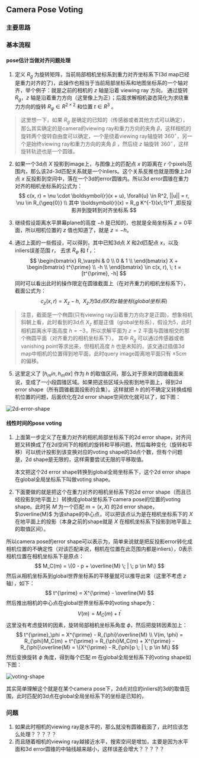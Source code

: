 <script type="text/javascript" src="http://cdn.mathjax.org/mathjax/latest/MathJax.js?config=default"></script>
## Camera Pose Voting

### 主要思路

### 基本流程

#### pose估计当做对齐问题处理

1. 定义 $R_g$ 为旋转矩阵，当前局部相机坐标系到重力对齐坐标系下(3d map已经是重力对齐的了)，此操作也相当于当前局部坐标系和地图坐标系的一个轴对齐，举个例子：就是之前的相机的 $z$ 轴是沿着 viewing ray 方向， 通过旋转 $R_g$，$z$ 轴是沿着重力方向（这里像上为正）；后面求解相机姿态简化为求绕重力方向的旋转 $R_\varphi \in R^{2 \times 2}$ 和位置 $t \in R^{3}$ 。
>这里想一下，如果 $R_g$ 是确定的已知的（传感器或者其他方式可以确定），那么其实确定的是camera的viewing ray和重力方向的夹角 $\beta$，这样相机的旋转两个旋转自由度可以确定，一个是绕着viewing ray轴旋转 $360^\circ$，另一个是始终viewing ray和重力方向的夹角 $\beta$ ，然后绕 $z$ 轴旋转 $360^\circ$，这样旋转轨迹也是一个圆锥。

2. 如果一个3d点 $X$ 投影到image上，与图像上的匹配点 $x$ 的距离在 $r$ 个pixels范围内，那么该2d-3d匹配关系就是一个inliers。这个关系反推也就是图像上2d点 $x$ 反投影到空间中，落在一个3d的error圆锥内。所以3d error圆锥在重力对齐的相机坐标系的公式为：
$$
c(x, r) = \nu \cdot \boldsymbol{r}(x + u), \forall{u} \in R^2, ||u|| = r, \nu \in R_{\geq{0}} \\ 
其中 \boldsymbol{r}(x) = R_g K^{-1}(x\;1)^T ,即反投影并到旋转到对齐坐标系
$$

3. 继续假设距离水平屏幕plane的高度 $-h$ 是已知的，也就是全局坐标系 $z = 0$平面，所以相机位置的 $z$ 值也知道了，就是 $z=-h$。

4. 通过上面的一些假设，可以得到，其中已知3d点 $X$ 和2d匹配点 $x$，以及inliers误差范围 $r$， 去求 $R_\varphi$ 和 ​$t^{\prime}$，：
$$
\begin{bmatrix}
      R_\varphi & 0 \\
      0  & 1 \\ 
      \end{bmatrix} X + 
\begin{bmatrix}
      t^{\prime} \\
      -h \\ 
      \end{bmatrix} \in c(x, r), \; t = [t^{\prime}, -h]
$$
同时可以看出此时的操作限定在圆锥截面上（在对齐重力的相机坐标系下），截面公式为：
$$
c_{z}(x, r) = X_z - h, \;\; X_z 为3d点X的z轴坐标(global坐标系)
$$
> 注意，截面是一个椭圆(只有viewing ray沿着重力方向才是正圆)，想象相机斜朝上看，此时看到的3d点 $X_z$ 都是正值（global坐标系），假设为5，此时相机距离水平面高度 $h=-3$，所以求解平面为 $z=2$ 平面与圆锥相交的那个椭圆平面（对齐重力的相机坐标系下）。
> 其中 $R_g$ 可以通过传感器或者vanishing point等求出来，但相机高度 $h$ 也是未知的，该文通过插值3d map中相机的位置得到地平面，此时query image距离地平面只有 $\pm5cm$ 的偏移。

5. 这里定义了 $[h_min,h_max]$ 作为 $h$ 的取值区间，那么对于原来的圆锥截面来说，变成了一小段圆锥区域。如果把这些区域头投影到地平面上，得到2d error shape（所有圆锥截面投影的合集）。这样就把 $h$ 的的不确定又转换成相机位置的问题，后面优化在2d error shape空间优化就可以了，如下图：

  ![2d-error-shape](https://github.com/huayong/dl-vision-papers/blob/master/camera-loc/notes/local-feature-based/camera-pose-voting-2d-error-shape.png)

#### 线性时间的pose voting

1. 上面第一步定义了在重力对齐的相机局部坐标系下的2d error shape，对齐问题又转换成了在2d空间下的相机的旋转和平移问题，然后每种变化（旋转和平移）可以统计投影到该变换对应的voting shape的3d点个数，但有个问题是，2d shape是无限的，这样需要尝试无限的平移取值。

   本文把这个2d error shape转换到global全局坐标系下，这个2d error shape在global全局坐标系下叫做voting shape。

2. 下面要做的就是把这个在重力对齐的相机坐标系下的2d error shape（而且已经投影到地平面上）转换成global坐标系下camera pose的位置的voting shape。此时另 $M$ 为一个匹配 $m = (x, X)$ 的2d error shape，$\overline{M}$ 为该shape的中心点，可以把该点认为是在相机坐标系下的 $X$ 在地平面上的投影（本身之前的shape就是 $X$ 在相机坐标系下投影到地平面上的取值区间）。

所以camera pose的error shape可以表示为，简单来说就是把反投影error转化成相机位置的不确定性（对该匹配来说，相机在位置在此范围内都是inliers），0表示相机位置在相机坐标系下是原点：
$$
M_C(m) = \{0 - p + \overline{M} \; | \; p \in M\}
$$
然后从相机坐标系到global世界坐标系的平移量就可以推导出来（这里不考虑 $z$ 轴），如下：
$$
t^{\prime} = X^{\prime} - \overline{M}
$$
然后推出相机的中心点在global世界坐标系中的voting shape为：
$$
V(m) = M_C(m) + t^{\prime}
$$
这里没有考虑旋转的因素，旋转局部相机坐标系角度 $\phi$，然后把旋转因素加上：
$$
t^{\prime}_\phi = X^{\prime} - R_{\phi}\overline{M} \\
V(m, \phi) = R_{\phi}M_C(m) + t^{\prime} = R_{\phi}M_C(m) + X^{\prime} - R_{\phi}\overline{M} = \{X^{\prime} - R_{\phi}p \; | \; p \in M\}
$$
然后变换旋转 $\phi$ 角度，得到每个匹配 $m$ 在global全局坐标系下的voting shape如下图：

![voting-shape](https://github.com/huayong/dl-vision-papers/blob/master/camera-loc/notes/local-feature-based/camera-pose-voting-voting-shape.png)

其实简单理解这个就是在某个camera pose下，2d点对应的inliers的3d的取值范围，此时匹配的3d点在global全局坐标系下的坐标是已知的，

### 问题

1. 如果此时相机的viewing ray是水平的，那么就没有圆锥截面了，此时应该怎么处理？？？？？
2. 而且随着相机的viewing ray越接近水平，搜索空间是增加，主要是因为水平面和3d error圆锥的中轴线越来越小，这样误差会增大？？？？？